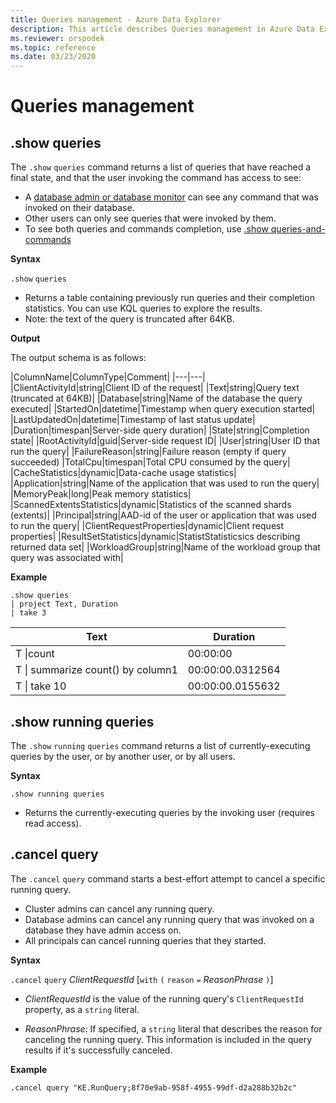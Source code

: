 ```yaml
---
title: Queries management - Azure Data Explorer
description: This article describes Queries management in Azure Data Explorer.
ms.reviewer: orspodek
ms.topic: reference
ms.date: 03/23/2020
---
```

# Queries management

## .show queries

The `.show` `queries` command returns a list of queries that have reached a final state, and that the user invoking the command has access to see:

* A [database admin or database monitor](../management/access-control/role-based-authorization.md) can see any command that was invoked on their database.
* Other users can only see queries that were invoked by them.
* To see both queries and commands completion, use [.show queries-and-commands](commands-and-queries.md) 

**Syntax**

`.show` `queries`

* Returns a table containing previously run queries and their completion statistics. You can use KQL queries to explore the results.
* Note: the text of the query is truncated after 64KB.

**Output**
 
The output schema is as follows:

|ColumnName|ColumnType|Comment|
|---|---|
|ClientActivityId|string|Client ID of the request|
|Text|string|Query text (truncated at 64KB)|
|Database|string|Name of the database the query executed|
|StartedOn|datetime|Timestamp when query execution started|
|LastUpdatedOn|datetime|Timestamp of last status update|
|Duration|timespan|Server-side query duration|
|State|string|Completion state|
|RootActivityId|guid|Server-side request ID|
|User|string|User ID that run the query|
|FailureReason|string|Failure reason (empty if query succeeded)
|TotalCpu|timespan|Total CPU consumed by the query|
|CacheStatistics|dynamic|Data-cache usage statistics|
|Application|string|Name of the application that was used to run the query|
|MemoryPeak|long|Peak memory statistics|
|ScannedExtentsStatistics|dynamic|Statistics of the scanned shards (extents)|
|Principal|string|AAD-id of the user or application that was used to run the query|
|ClientRequestProperties|dynamic|Client request properties|
|ResultSetStatistics|dynamic|StatistStatisticsics describing returned data set|
|WorkloadGroup|string|Name of the workload group that query was associated with|


**Example** 

```kusto
.show queries 
| project Text, Duration
| take 3
```

|Text|Duration|
|---|---|
|T \|count|00:00:00|
|T \| summarize count() by column1|00:00:00.0312564|
|T \| take 10|00:00:00.0155632|


## .show running queries

The `.show` `running` `queries` command returns a list of currently-executing queries
by the user, or by another user, or by all users.

**Syntax**

```kusto
.show running queries
```

* Returns the currently-executing queries by the invoking user (requires read access).

## .cancel query

The `.cancel` `query` command starts a best-effort attempt to cancel a specific
running query.

* Cluster admins can cancel any running query.
* Database admins can cancel any running query that was invoked on a database they have admin access on.
* All principals can cancel running queries that they started.

**Syntax**

`.cancel` `query` *ClientRequestId* [`with` `(` `reason` `=` *ReasonPhrase* `)`]

* *ClientRequestId* is the value of the running query's `ClientRequestId` property,
  as a `string` literal.

* *ReasonPhrase*: If specified, a `string` literal that describes the reason for
  canceling the running query. This information is included in the query results
  if it's successfully canceled.

**Example**

```kusto
.cancel query "KE.RunQuery;8f70e9ab-958f-4955-99df-d2a288b32b2c"
```

